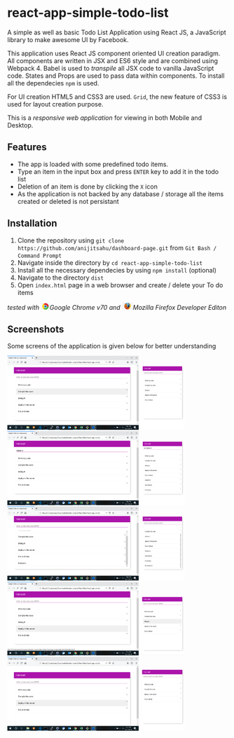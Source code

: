 # react-app-simple-todo-list

A simple as well as basic Todo List Application using React JS, a JavaScript library to make awesome UI by Facebook.

This application uses React JS component oriented UI creation paradigm. All components are written in JSX and ES6 style and are
combined using Webpack 4. Babel is used to *transpile* all JSX code to vanilla JavaScript code. States and Props are used to pass data within components. To install all the dependecies `npm` is used.

For UI creation HTML5 and CSS3 are used. `Grid`, the new feature of CSS3 is used for layout creation purpose.

This is a *responsive web application* for viewing in both Mobile and Desktop.


## Features
- The app is loaded with some predefined todo items.
- Type an item in the input box and press `ENTER` key to add it in the todo list
- Deletion of an item is done by clicking the `X` icon
- As the application is not backed by any database / storage all the items created or deleted is not persistant



## Installation

1. Clone the repository using `git clone https://github.com/anijitsahu/dashboard-page.git` from `Git Bash / Command Prompt`
2. Navigate inside the directory by `cd react-app-simple-todo-list`
3. Install all the necessary dependecies by using `npm install` (optional)
4. Navigate to the directory `dist`
5. Open `index.html` page in a web browser and create / delete your To do items
 
*tested with <img src="screenshots/chrome.png" width="20px" title="Google Chrome">Google Chrome v70 and <img src="screenshots/firefox.png" width="25px" title="Firefox Developer edition">Mozilla Firefox Developer Editon*  

## Screenshots

Some screens of the application is given below for better understanding

<p>
 <img src="screenshots/desktop 1.png" width="300px"/>
 <img src="screenshots/mobile 1.png" width="100px"/> <br/>
 
 <img src="screenshots/desktop 2.png" width="300px"/>
 <img src="screenshots/mobile 2.png" width="100px"/>
 
 <img src="screenshots/desktop 3.png" width="300px"/>
 <img src="screenshots/mobile 3.png" width="100px"/>
 
 <img src="screenshots/desktop 4.png" width="300px"/>
 <img src="screenshots/mobile 4.png" width="100px"/>
 
 <img src="screenshots/desktop 5.png" width="300px"/>
 <img src="screenshots/mobile 5.png" width="100px"/>
 </p>


